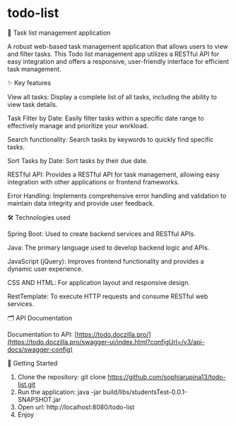 # todo-list

📝 Task list management application

A robust web-based task management application that allows users to view and filter tasks. This Todo list management app utilizes a RESTful API for easy integration and offers a responsive, user-friendly interface for efficient task management.


✨ Key features

View all tasks: Display a complete list of all tasks, including the ability to view task details.

Task Filter by Date: Easily filter tasks within a specific date range to effectively manage and prioritize your workload.

Search functionality: Search tasks by keywords to quickly find specific tasks.

Sort Tasks by Date: Sort tasks by their due date.

RESTful API: Provides a RESTful API for task management, allowing easy integration with other applications or frontend frameworks.

Error Handling: Implements comprehensive error handling and validation to maintain data integrity and provide user feedback.


🛠️ Technologies used

Spring Boot: Used to create backend services and RESTful APIs.

Java: The primary language used to develop backend logic and APIs.

JavaScript (jQuery): Improves frontend functionality and provides a dynamic user experience.

CSS AND HTML: For application layout and responsive design.

RestTemplate: To execute HTTP requests and consume RESTful web services.


🗂️ API Documentation

Documentation to API: [https://todo.doczilla.pro/](https://todo.doczilla.pro/swagger-ui/index.html?configUrl=/v3/api-docs/swagger-config)

🚀 Getting Started
1. Clone the repository: git clone https://github.com/sophiarupina13/todo-list.git
2. Run the application: java -jar build/libs/studentsTest-0.0.1-SNAPSHOT.jar
3. Open url: http://localhost:8080/todo-list
4. Enjoy
